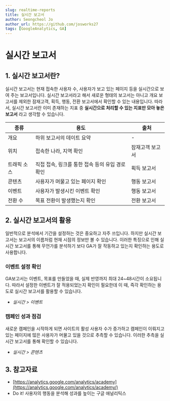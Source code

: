 ```yaml
---
slug: realtime-reports
title: 실시간 보고서
author: Seongcheol Jo
author_url: https://github.com/josworks27
tags: [GoogleAnalytics, GA]
---
```


# 실시간 보고서

## 1. 실시간 보고서란?

실시간 보고서는 현재 접속한 사용자 수, 사용자가 보고 있는 페이지 등을 실시간으로 보여 주는 보고서입니다. 실시간 보고서라고 해서 새로운 형태의 보고서는 아니고 개요 보고서를 제외한 잠재고객, 획득, 행동, 전환 보고서에서 확인할 수 있는 내용입니다.
따라서, 실시간 보고서란 이미 존재하는 지표 중 **실시간으로 처리할 수 있는 지표만 모아 놓은 보고서** 라고 생각할 수 있습니다.

|종류|용도|출처|
|------|---|---|
|개요|하위 보고서의 데이트 요약|-|
|위치|접속한 나라, 지역 확인|잠재고객 보고서|
|트래픽 소스|직접 접속, 링크를 통한 접속 등의 유입 경로 확인|획득 보고서|
|콘텐츠|사용자가 머물고 있는 페이지 확인|행동 보고서|
|이벤트|사용자가 발생시킨 이벤트 확인|행동 보고서|
|전환 수|목표 전환이 발생했는지 확인|전환 보고서|

## 2. 실시간 보고서의 활용

일반적으로 분석에서 기간을 설정하는 것은 중요하고 자주 쓰입니다. 하지만 실시간 보고서는 보고서의 이름처럼 현재 시점의 정보만 볼 수 있습니다. 이러한 특징으로 인해 실시간 보고서를 통해 무언가를 분석하기 보다 GA가 잘 작동하고 있는지 확인하는 용도로 사용합니다.

### 이벤트 설정 확인

GA보고서는 이벤트, 목표를 만들었을 때, 실제 반영까지 최대 24~48시간이 소요됩니다. 따라서 설정한 이벤트가 잘 적용되었는지 확인이 필요한데 이 때, 즉각 확인하는 용도로 실시간 보고서를 활용할 수 있습니다.

* _실시간 > 이벤트_

### 캠페인 성과 점검

새로운 캠페인을 시작하게 되면 사이트의 활성 사용자 수가 증가하고 캠페인이 이뤄지고 있는 페이지에 많은 사용자가 머물고 있을 것으로 추측할 수 있습니다. 이러한 추측을 실시간 보고서를 통해 확인할 수 있습니다.

* _실시간 > 콘텐츠_

## 3. 참고자료

- [https://analytics.google.com/analytics/academy](https://analytics.google.com/analytics/academy/)
- Do it! 사용자의 행동을 분석해 성과를 높이는 구글 애널리틱스
